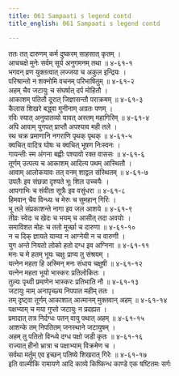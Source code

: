 ```yaml
---
title: 061 Sampaati s legend contd
title_english: 061 Sampaati s legend contd

---
```

ततः तत् दारुणम् कर्म दुष्करम् साहसात् कृतम् ।  
आचचक्षे मुनेः सर्वम् सूर्य अनुगमनम् तथा ॥ ४-६१-१  
भगवन् व्रण युक्तत्वात् लज्जया च अकुल इन्द्रियः ।  
परिश्रान्तो न शक्नोमि वचनम् परिभाषितुम् ॥ ४-६१-२  
अहम् चैव जटायुः च संघर्षात् दर्प मोहितौ ।  
आकाशम् पतितौ दूरात् जिज्ञासन्तौ पराक्रमम् ॥ ४-६१-३  
कैलास शिखरे बद्ध्वा मुनीनाम् अग्रतः पणम् ।  
रविः स्यात् अनुयातव्यो यावत् अस्तम् महागिरिम् ॥ ४-६१-४  
अपि आवाम् युगपत् प्राप्तौ अपश्याव मही तले ।  
रथ चक्र प्रमाणानि नगराणि पृथक् पृथक् ॥ ४-६१-५  
क्वचित् वादित्र घोषः च क्वचित् भूषण निःस्वनः ।  
गायन्तीः स्म अंगना बह्वीः पश्यावो रक्त वाससः ॥ ४-६१-६  
तूर्णम् उत्पत्य च आकाशम् आदित्य पथम् आस्थितौ ।  
आवाम् आलोकयावः तत् वनम् शाद्वल संस्थितम् ॥ ४-६१-७  
उपलैः इव संछन्ना दृश्यते भूः शिल उच्चयैः ।  
आपगाभिः च संवीता सूत्रैः इव वसुंधरा ॥ ४-६१-८  
हिमवान् चैव विन्ध्यः च मेरुः च सुमहान् गिरिः ।  
भू तले संप्रकाशन्ते नागा इव जल आशये ॥ ४-६१-९  
तीव्रः स्वेदः च खेदः च भयम् च आसीत् तदा अवयोः ।  
समाविशत मोहः च ततो मूर्च्छा च दारुणा ॥ ४-६१-१०  
न च दिक् ज्ञायते याम्या न आग्नेयी न च वारुणी ।  
युग अन्ते नियतो लोको हतो दग्ध इव अग्निना ॥ ४-६१-११  
मनः च मे हतम् भूयः चक्षुः प्राप्य तु संश्रयम् ।  
यत्नेन महता हि अस्मिन् मनः संधाय चक्षुषी ॥ ४-६१-१२  
यत्नेन महता भूयो भास्करः प्रतिलोकितः ।  
तुल्यः पृथ्वी प्रमाणेन भास्करः प्रतिभाति नौ ॥ ४-६१-१३  
जटायुः माम् अनापृच्छ्य निपपात महीम् ततः ।  
तम् दृष्ट्वा तूर्णम् आकाशात् आत्मानम् मुक्तवान् अहम् ॥ ४-६१-१४  
पक्षभ्याम् च मया गुप्तो जटायुः न प्रदह्यत ।  
प्रमादात् तत्र निर्दग्धः पतन् वायु पथात् अहम् ॥ ४-६१-१५  
आशन्के तम् निपतितम् जनस्थाने जटायुषम् ।  
अहम् तु पतितो विन्ध्ये दग्ध पक्षो जडी कृतः ॥ ४-६१-१६  
राज्यात् हीनो भ्रात्रा च पक्षाभ्याम् विक्रमेण च ।  
सर्वथा मर्तुम् एव इच्छन् पतिष्ये शिखरात् गिरेः ॥ ४-६१-१७  
इति वाल्मीकि रामायणे आदि काव्ये किष्किन्ध काण्डे एक षष्टितमः सर्गः